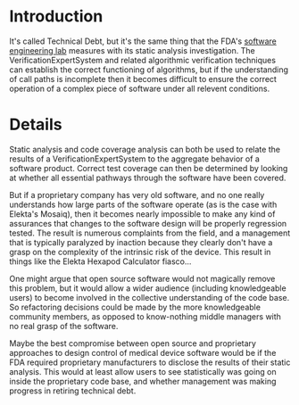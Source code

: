 # Introduction #
It's called Technical Debt, but it's the same thing that the FDA's [software engineering lab](http://www.fda.gov/AboutFDA/CentersOffices/OfficeofMedicalProductsandTobacco/CDRH/CDRHOffices/ucm300540.htm) measures with its static analysis investigation.  The VerificationExpertSystem and related algorithmic verification techniques can establish the correct functioning of algorithms, but if the understanding of call paths is incomplete then it becomes difficult to ensure the correct operation of a complex piece of software under all relevent conditions.

# Details #
Static analysis and code coverage analysis can both be used to relate the results of a VerificationExpertSystem to the aggregate behavior of a software product.  Correct test coverage can then be determined by looking at whether all essential pathways through the software have been covered.

But if a proprietary company has very old software, and no one really understands how large parts of the software operate (as is the case with Elekta's Mosaiq), then it becomes nearly impossible to make any kind of assurances that changes to the software design will be properly regression tested.  The result is numerous complaints from the field, and a management that is typically paralyzed by inaction because they clearly don't have a grasp on the complexity of the intrinsic risk of the device.  This result in things like the Elekta Hexapod Calculator fiasco...

One might argue that open source software would not magically remove this problem, but it would allow a wider audience (including knowledgeable users) to become involved in the collective understanding of the code base.  So refactoring decisions could be made by the more knowledgeable community members, as opposed to know-nothing middle managers with no real grasp of the software.

Maybe the best compromise between open source and proprietary approaches to design control of medical device software would be if the FDA required proprietary manufacturers to disclose the results of their static analysis. This would at least allow users to see statistically was going on inside the proprietary code base, and whether management was making progress in retiring technical debt.
